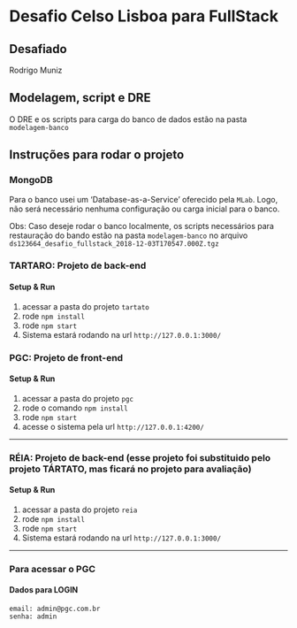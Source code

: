 # Desafio Celso Lisboa para FullStack

## Desafiado
Rodrigo Muniz

## Modelagem, script e DRE
O DRE e os scripts para carga do banco de dados estão na pasta `modelagem-banco`

## Instruções para rodar o projeto

### MongoDB
Para o banco usei um ‘Database-as-a-Service’ oferecido pela `MLab`. Logo, não será necessário nenhuma configuração ou carga inicial para o banco.

Obs:
Caso deseje rodar o banco localmente, os scripts necessários para restauração do bando estão na pasta `modelagem-banco` no arquivo `ds123664_desafio_fullstack_2018-12-03T170547.000Z.tgz`


### TARTARO: Projeto de back-end

#### Setup & Run
1. acessar a pasta do projeto `tartato`
2. rode `npm install`
3. rode `npm start`
4. Sistema estará rodando na url `http://127.0.0.1:3000/`

### PGC: Projeto de front-end

#### Setup & Run
1. acessar a pasta do projeto `pgc`
2. rode o comando `npm install`
3. rode `npm start`
4. acesse o sistema pela url `http://127.0.0.1:4200/`

---
### RÉIA: Projeto de back-end (esse projeto foi substituido pelo projeto TÁRTATO, mas ficará no projeto para avaliação)

#### Setup & Run
1. acessar a pasta do projeto `reia`
2. rode `npm install`
3. rode `npm start`
4. Sistema estará rodando na url `http://127.0.0.1:3000/`
---

### Para acessar o PGC

#### Dados para LOGIN

```
email: admin@pgc.com.br
senha: admin
```


